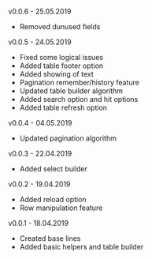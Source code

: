 v0.0.6 - 25.05.2019
+ Removed dunused fields

v0.0.5 - 24.05.2019

+ Fixed some logical issues
+ Added table footer option
+ Added showing of text
+ Pagination remember/history feature
+ Updated table builder algorithm
+ Added search option and hit options
+ Added table refresh option

v0.0.4 - 04.05.2019

+ Updated pagination algorithm

v0.0.3 - 22.04.2019

+ Added select builder

v0.0.2 - 19.04.2019

+ Added reload option
+ Row manipulation feature

v0.0.1 - 18.04.2019

+ Created base lines
+ Added basic helpers and table builder